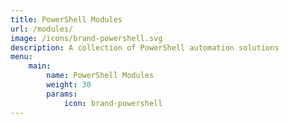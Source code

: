 ```yaml
---
title: PowerShell Modules
url: /modules/
image: /icons/brand-powershell.svg
description: A collection of PowerShell automation solutions
menu: 
    main:
        name: PowerShell Modules
        weight: 30
        params:
            icon: brand-powershell
---
```

